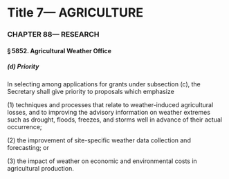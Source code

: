 
# Title 7— AGRICULTURE
### CHAPTER 88— RESEARCH
#### § 5852. Agricultural Weather Office
##### (d) Priority

In selecting among applications for grants under subsection (c), the Secretary shall give priority to proposals which emphasize

(1) techniques and processes that relate to weather-induced agricultural losses, and to improving the advisory information on weather extremes such as drought, floods, freezes, and storms well in advance of their actual occurrence;

(2) the improvement of site-specific weather data collection and forecasting; or

(3) the impact of weather on economic and environmental costs in agricultural production.
